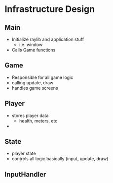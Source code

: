 # Infrastructure Design

## Main
- Initialize raylib and application stuff
  - i.e. window
- Calls Game functions

## Game
- Responsible for all game logic
- calling update, draw
- handles game screens

## Player
- stores player data
  - health, meters, etc
- 

## State
- player state
- controls all logic basically (input, update, draw)

## InputHandler

